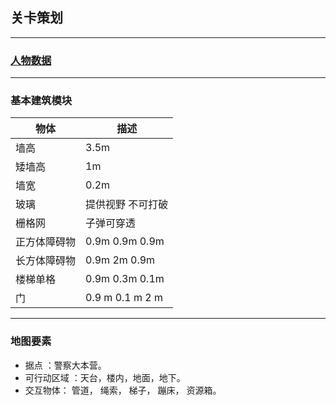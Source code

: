 ## 关卡策划

------------

### [人物数据](../%E8%A7%92%E8%89%B2%E6%8E%A7%E5%88%B6%E6%A8%A1%E5%9D%97/%E8%A7%92%E8%89%B2%E6%8E%A7%E5%88%B6%E6%A8%A1%E5%9D%97.md)

------------

### 基本建筑模块

物体|描述
---|---
墙高          |3.5m
矮墙高        |1m
墙宽          |0.2m
玻璃          |提供视野 不可打破
栅格网        |子弹可穿透 
正方体障碍物  |0.9m 0.9m 0.9m 
长方体障碍物  |0.9m 2m 0.9m
楼梯单格      |0.9m 0.3m 0.1m
门            |0.9 m 0.1 m 2 m

-----------

### 地图要素
- 据点 ：警察大本营。
- 可行动区域 ：天台，楼内，地面，地下。
- 交互物体：
管道，
绳索，
梯子，
蹦床，
资源箱。


